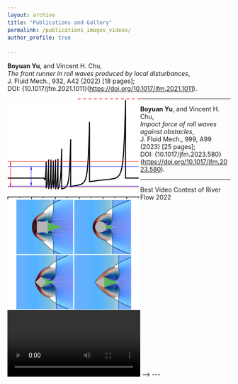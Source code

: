 ```yaml
---
layout: archive
title: "Publications and Gallery"
permalink: /publications_images_videos/
author_profile: true

---
```


<!-- ---

Relative vorticity on the sphere simulated with SpeedyWeather.jl using spherical harmonics. T682, 2048x1024 grid points (~20km horizontal resolution) on a full Gaussian grid.
<video src="https://raw.githubusercontent.com/milankl/milankl.github.io/main/files/ortho_europe.mp4" controls="controls" style="max-width: 700px;">
</video> -->

<!-- ---

Kelvin-wave induced equatorial current that gets unstable. 3200x800 grid points at a resolution of 2.5km. Tracer is only injected on the western boundary.
<video src="https://raw.githubusercontent.com/milankl/milankl.github.io/main/files/kelvin_instability.mp4" controls="controls" style="max-width: 700px;">
</video> -->



**Boyuan Yu**, and Vincent H. Chu,  
*The front runner in roll waves produced by local disturbances*,   
J. Fluid Mech., 932, A42 (2022) [18 pages];   
DOI: {10.1017/jfm.2021.1011}(https://doi.org/10.1017/jfm.2021.1011).

<img src="https://raw.githubusercontent.com/MGYBY/boyuanyu.github.io/master/images/jfm_1_figAbs.png" width="300px" style="float: left">  

---

**Boyuan Yu**, and Vincent H. Chu,  
*Impact force of roll waves against obstacles*,   
J. Fluid Mech., 999, A99 (2023) [25 pages];   
DOI: {10.1017/jfm.2023.580}(https://doi.org/10.1017/jfm.2023.580).

<img src="https://raw.githubusercontent.com/MGYBY/boyuanyu.github.io/master/images/jfm_2_figAbs.png" width="300px" style="float: left">  

---
Best Video Contest of River Flow 2022

<video src="https://raw.githubusercontent.com/MGYBY/boyuanyu.github.io/master/images/jiang-jia-ravine_version2_1.mp4" controls="controls" style="max-width: 600px;">
</video> -->   
---